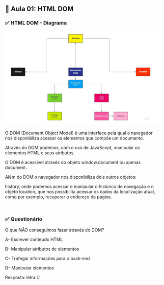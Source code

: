 ## 📝 Aula 01: HTML DOM
### ✅ HTML DOM - Diagrama

<img src="./img/img-01.jpg">

O DOM (Document Object Model) é uma interface pela qual o navegador nos disponibiliza acessar os elementos que compõe um documento. 

Através do DOM podemos, com o uso de JavaScript, manipular os elementos HTML e seus atributos.

O DOM é acessível através do objeto window.document ou apenas document.

Além do DOM o navegador nos disponibiliza dois outros objetos: 

history, onde podemos acessar e manipular o histórico de navegação e o objeto location, que nos possibilita acessar os dados da localização atual, como por exemplo, recuperar o endereço da página.

<br>

### ✅ Questionário
O que NÃO conseguimos fazer através do DOM?

A- Escrever conteúdo HTML

B- Manipular atributos de elementos

C- Trafegar informações para o back-end

D- Manipular elementos 

Resposta: letra C
